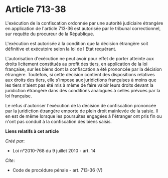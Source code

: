 # Article 713-38

L'exécution de la confiscation ordonnée par une autorité judiciaire étrangère en application de l'article 713-36 est
autorisée par le tribunal correctionnel, sur requête du procureur de la République. 

L'exécution est autorisée à la condition que la décision étrangère soit définitive et exécutoire selon la loi de l'Etat
requérant. 

L'autorisation d'exécution ne peut avoir pour effet de porter atteinte aux droits licitement constitués au profit des tiers,
en application de la loi française, sur les biens dont la confiscation a été prononcée par la décision étrangère. Toutefois,
si cette décision contient des dispositions relatives aux droits des tiers, elle s'impose aux juridictions françaises à moins
que les tiers n'aient pas été mis à même de faire valoir leurs droits devant la juridiction étrangère dans des conditions
analogues à celles prévues par la loi française. 

Le refus d'autoriser l'exécution de la décision de confiscation prononcée par la juridiction étrangère emporte de plein droit
mainlevée de la saisie. Il en est de même lorsque les poursuites engagées à l'étranger ont pris fin ou n'ont pas conduit à la
confiscation des biens saisis.

**Liens relatifs à cet article**

_Créé par_:

  - Loi n°2010-768 du 9 juillet 2010 - art. 14

_Cite_:

  - Code de procédure pénale - art. 713-36 (V)
